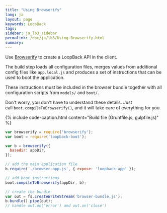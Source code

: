 ```yaml
---
title: "Using Browserify"
lang: ja
layout: page
keywords: LoopBack
tags:
sidebar: ja_lb3_sidebar
permalink: /doc/ja/lb3/Using-Browserify.html
summary:
---
```


Use [Browserify](http://browserify.org/) to create a LoopBack API in the client.

The build step loads all configuration files, merges values from additional config files like `app.local.js` and produces a set of instructions that can be used to boot the application.

These instructions must be included in the browser bundle together with all configuration scripts from `models/` and `boot/`.

Don't worry, you don't have to understand these details. Just call `boot.compileToBrowserify()`, and it will take care of everything for you.

{% include code-caption.html content="Build file (Gruntfile.js, gulpfile.js)" %}
```javascript
var browserify = require('browserify');
var boot = require('loopback-boot');

var b = browserify({
  basedir: appDir,
});

// add the main application file
b.require('./browser-app.js', { expose: 'loopback-app' });

// add boot instructions
boot.compileToBrowserify(appDir, b);

// create the bundle
var out = fs.createWriteStream('browser-bundle.js');
b.bundle().pipe(out);
// handle out.on('error') and out.on('close')
```